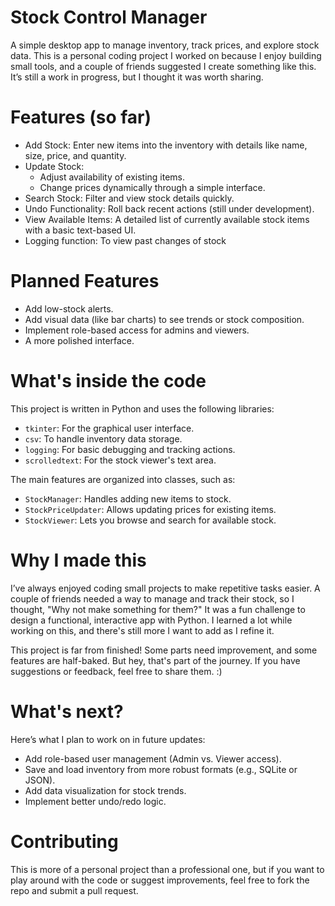 # Stock Control Manager
A simple desktop app to manage inventory, track prices, and explore stock data.
This is a personal coding project I worked on because I enjoy building small tools, and a couple of friends suggested I create something like this. It’s still a work in progress, but I thought it was worth sharing.

# Features (so far)
- Add Stock: Enter new items into the inventory with details like name, size, price, and quantity.
- Update Stock:
  - Adjust availability of existing items.
  - Change prices dynamically through a simple interface.
- Search Stock: Filter and view stock details quickly.
- Undo Functionality: Roll back recent actions (still under development).
- View Available Items: A detailed list of currently available stock items with a basic text-based UI.
- Logging function: To view past changes of stock

# Planned Features
- Add low-stock alerts.
- Add visual data (like bar charts) to see trends or stock composition.
- Implement role-based access for admins and viewers.
- A more polished interface.

# What's inside the code
This project is written in Python and uses the following libraries:
- ````tkinter````: For the graphical user interface.
- ````csv````: To handle inventory data storage.
- ````logging````: For basic debugging and tracking actions.
- ````scrolledtext````: For the stock viewer's text area.

The main features are organized into classes, such as:
- ````StockManager````: Handles adding new items to stock.
- ````StockPriceUpdater````: Allows updating prices for existing items.
- ````StockViewer````: Lets you browse and search for available stock.

# Why I made this
I’ve always enjoyed coding small projects to make repetitive tasks easier. A couple of friends needed a way to manage and track their stock, so I thought, "Why not make something for them?" It was a fun challenge to design a functional, interactive app with Python.
I learned a lot while working on this, and there's still more I want to add as I refine it.

This project is far from finished! Some parts need improvement, and some features are half-baked. But hey, that's part of the journey. If you have suggestions or feedback, feel free to share them. :)

# What's next?
Here’s what I plan to work on in future updates:

- Add role-based user management (Admin vs. Viewer access).
- Save and load inventory from more robust formats (e.g., SQLite or JSON).
- Add data visualization for stock trends.
- Implement better undo/redo logic.

# Contributing
This is more of a personal project than a professional one, but if you want to play around with the code or suggest improvements, feel free to fork the repo and submit a pull request.
